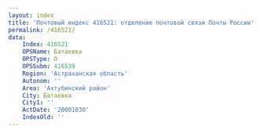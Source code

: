 ```yaml
---
layout: index
title: 'Почтовый индекс 416521: отделение почтовой связи Почты России'
permalink: /416521/
data:
    Index: 416521
    OPSName: Батаевка
    OPSType: О
    OPSSubm: 416539
    Region: 'Астраханская область'
    Autonom: ''
    Area: 'Ахтубинский район'
    City: Батаевка
    City1: ''
    ActDate: '20001030'
    IndexOld: ''
---
```


